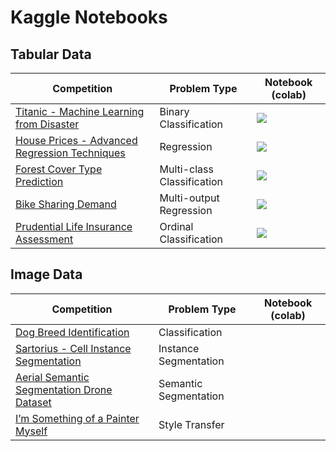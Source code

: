 # Kaggle Notebooks

## Tabular Data
| Competition                                                                         | Problem Type               | Notebook (colab)                                                                                            |
|-------------------------------------------------------------------------------------|----------------------------|-------------------------------------------------------------------------------------------------------------|
| [Titanic - Machine Learning from Disaster](https://www.kaggle.com/c/titanic)                                         | Binary Classification      | [![](https://colab.research.google.com/assets/colab-badge.svg)](https://colab.research.google.com/drive/1okqZ7yFba9xVnke9Px3AapLunupCeMog?usp=sharing)      |
| [House Prices - Advanced Regression Techniques](https://www.kaggle.com/c/house-prices-advanced-regression-techniques) | Regression                 | [![](https://colab.research.google.com/assets/colab-badge.svg)](https://colab.research.google.com/drive/1n9XYmcvefp6rSD-rH7uZqfw3eVQ_cnxh?usp=sharing)  |
| [Forest Cover Type Prediction](https://www.kaggle.com/c/forest-cover-type-prediction)          | Multi-class Classification | [![](https://colab.research.google.com/assets/colab-badge.svg)](https://colab.research.google.com/drive/1Kgd6OOrRE7rXrl62HTu4PHtAED2d2zWJ?usp=sharing)  |
| [Bike Sharing Demand](https://www.kaggle.com/c/bike-sharing-demand)                 | Multi-output Regression    | [![](https://colab.research.google.com/assets/colab-badge.svg)](https://colab.research.google.com/drive/1FihAHMXlpPxLwlpa-B261IcY1zisMrEL?usp=sharing) |
| [Prudential Life Insurance Assessment](https://www.kaggle.com/c/prudential-life-insurance-assessment)                 | Ordinal Classification    | [![](https://colab.research.google.com/assets/colab-badge.svg)](https://colab.research.google.com/drive/1WPxPqsUsWxgZcmeHRsXn-jYR6aJLdegO?usp=sharing) |

## Image Data
| Competition                                                                                              | Problem Type          | Notebook (colab) |
|----------------------------------------------------------------------------------------------------------|-----------------------|------------------|
| [Dog Breed Identification](https://www.kaggle.com/c/dog-breed-identification)                            | Classification        |                  |
| [Sartorius - Cell Instance Segmentation](https://www.kaggle.com/c/sartorius-cell-instance-segmentation)  | Instance Segmentation |                  |
| [Aerial Semantic Segmentation Drone Dataset](https://www.kaggle.com/c/aerial-cactus-identification/data) | Semantic Segmentation |                  |
| [I’m Something of a Painter Myself](https://www.kaggle.com/c/gan-getting-started)                        | Style Transfer        |                  |

